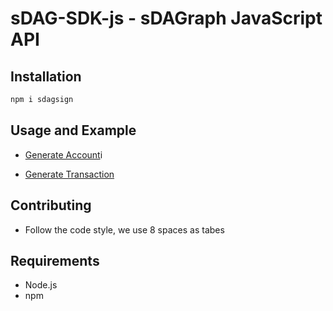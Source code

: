 # sDAG-SDK-js - sDAGraph JavaScript API


## Installation
``` bash
npm i sdagsign
```
## Usage and Example

- [Generate Account](https://github.com/sDAGraph/sDAG-SDK-js/blob/master/docs/account.md)i

- [Generate Transaction](https://github.com/sDAGraph/sDAG-SDK-js/blob/master/docs/transaction.md)

## Contributing

- Follow the code style, we use 8 spaces as tabes

## Requirements

- Node.js
- npm


